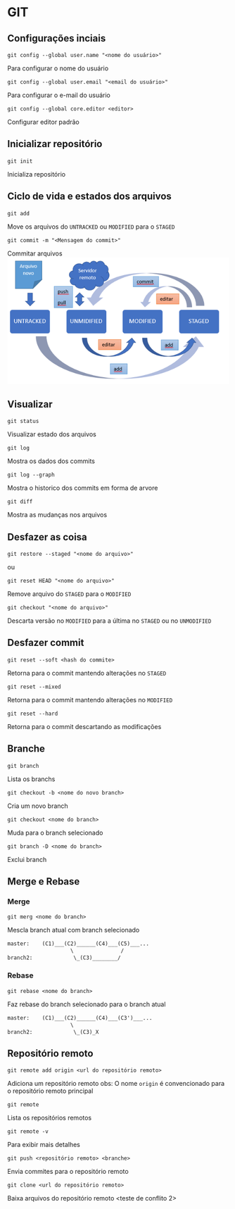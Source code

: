 # GIT
## Configurações inciais
```
git config --global user.name "<nome do usuário>"
```
Para configurar o nome do usuário
```
git config --global user.email "<email do usuário>"
```
Para configurar o e-mail do usuário
```
git config --global core.editor <editor>
```
Configurar editor padrão
## Inicializar repositório
```
git init
```
Inicializa repositório
## Ciclo de vida e estados dos arquivos
```
git add
```
Move os arquivos do `UNTRACKED` ou `MODIFIED` para o `STAGED`
```
git commit -m "<Mensagem do commit>"
```
Commitar arquivos
![Imagen 01](./img01.png)
## Visualizar
```
git status
```
Visualizar estado dos arquivos
```
git log
```
Mostra os dados dos commits
```
git log --graph
```
Mostra o historico dos commits em forma de arvore
```
git diff
```
Mostra as mudanças nos arquivos
## Desfazer as coisa
```
git restore --staged "<nome do arquivo>"
```
ou
```
git reset HEAD "<nome do arquivo>"
```
Remove arquivo do `STAGED` para o `MODIFIED`
```
git checkout "<nome do arquivo>"
```
Descarta versão no `MODIFIED` para a última no `STAGED` ou no `UNMODIFIED`  
## Desfazer commit
```
git reset --soft <hash do commite>
```
Retorna para o commit mantendo alterações no `STAGED`
```
git reset --mixed
```
Retorna para o commit mantendo alterações no `MODIFIED`
```
git reset --hard
```
Retorna para o commit descartando as modificações
## Branche
```
git branch
```
Lista os branchs
```
git checkout -b <nome do novo branch> 
```
Cria um novo branch
```
git checkout <nome do branch> 
```
Muda para o branch selecionado 
```
git branch -D <nome do branch>
```
Exclui branch
## Merge e Rebase
### Merge
```
git merg <nome do branch>
```
Mescla branch atual com branch selecionado
```
master:    (C1)___(C2)______(C4)___(C5)___...
                    \               /
branch2:             \_(C3)________/
```
### Rebase
```
git rebase <nome do branch>
```
Faz rebase do branch selecionado para o branch atual
```
master:    (C1)___(C2)______(C4)___(C3')___...
                    \
branch2:             \_(C3)_X
```
## Repositório remoto
```
git remote add origin <url do repositório remoto>
```
Adiciona um repositório remoto
obs: O nome `origin` é convencionado para o repositório remoto principal
```
git remote
```
Lista os repositórios remotos
```
git remote -v
```
Para exibir mais detalhes
```
git push <repositório remoto> <branche>
```
Envia commites para o repositório remoto
```
git clone <url do repositório remoto>
```
Baixa arquivos do repositório remoto
<teste de conflito 2>